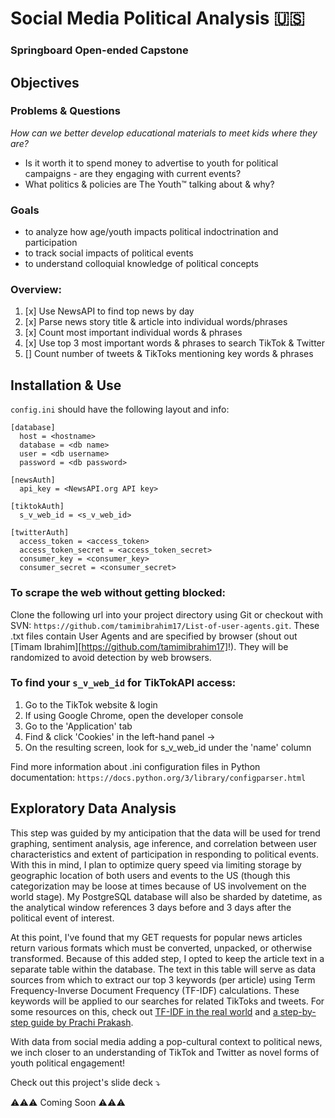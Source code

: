 # Social Media Political Analysis 🇺🇸
### Springboard Open-ended Capstone

## Objectives
### Problems & Questions
_How can we better develop educational materials to meet kids where they are?_
* Is it worth it to spend money to advertise to youth for political campaigns - are they engaging with current events?
* What politics & policies are The Youth™ talking about & why?

### Goals
* to analyze how age/youth impacts political indoctrination and participation
* to track social impacts of political events
* to understand colloquial knowledge of political concepts

### Overview:
1. [x] Use NewsAPI to find top news by day
2. [x] Parse news story title & article into individual words/phrases
3. [x] Count most important individual words & phrases
4. [x]  Use top 3 most important words & phrases to search TikTok & Twitter
5. []  Count number of tweets & TikToks mentioning key words & phrases

## Installation & Use
`config.ini` should have the following layout and info:

  ```
  [database]
    host = <hostname>
    database = <db name>
    user = <db username>
    password = <db password>
  
  [newsAuth]
    api_key = <NewsAPI.org API key>

  [tiktokAuth]
    s_v_web_id = <s_v_web_id>

  [twitterAuth]
    access_token = <access_token>
    access_token_secret = <access_token_secret>
    consumer_key = <consumer_key>
    consumer_secret = <consumer_secret>
  ```

### To scrape the web without getting blocked:
Clone the following url into your project directory using Git or checkout with SVN: `https://github.com/tamimibrahim17/List-of-user-agents.git`. These .txt files contain User Agents and are specified by browser (shout out [Timam Ibrahim][https://github.com/tamimibrahim17]!). They will be randomized to avoid detection by web browsers.

### To find your `s_v_web_id` for TikTokAPI access:
1. Go to the TikTok website & login
2. If using Google Chrome, open the developer console 
3. Go to the 'Application' tab 
4. Find & click 'Cookies' in the left-hand panel → 
5. On the resulting screen, look for s_v_web_id under the 'name' column

Find more information about .ini configuration files in Python documentation: `https://docs.python.org/3/library/configparser.html`

## Exploratory Data Analysis

This step was guided by my anticipation that the data will be used for trend graphing, sentiment analysis, age inference, and correlation between user characteristics and extent of participation in responding to political events. With this in mind, I plan to optimize query speed via limiting storage by geographic location of both users and events to the US (though this categorization may be loose at times because of US involvement on the world stage). My PostgreSQL database will also be sharded by datetime, as the analytical window references 3 days before and 3 days after the political event of interest.

At this point, I've found that my GET requests for popular news articles return various formats which must be converted, unpacked, or otherwise transformed. Because of this added step, I opted to keep the article text in a separate table within the database. The text in this table will serve as data sources from which to extract our top 3 keywords (per article) using Term Frequency-Inverse Document Frequency (TF-IDF) calculations. These keywords will be applied to our searches for related TikToks and tweets. For some resources on this, check out
[TF-IDF in the real world](https://towardsdatascience.com/tf-idf-for-document-ranking-from-scratch-in-python-on-real-world-dataset-796d339a4089) and [a step-by-step guide by Prachi Prakash](https://www.analyticsvidhya.com/blog/2020/11/words-that-matter-a-simple-guide-to-keyword-extraction-in-python/).

With data from social media adding a pop-cultural context to political news, we inch closer to an understanding of TikTok and Twitter as novel forms of youth political engagement!

Check out this project's slide deck ⤵

⚠️⚠️⚠️ Coming Soon ⚠️⚠️⚠️
